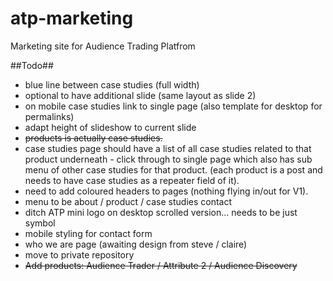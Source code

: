 atp-marketing
=============

Marketing site for Audience Trading Platfrom

##Todo##

- blue line between case studies (full width)
- optional to have additional slide (same layout as slide 2)
- on mobile case studies link to single page (also template for desktop for permalinks)
- adapt height of slideshow to current slide
- <del>products is actually case studies.</del>
- case studies page should have a list of all case studies related to that product underneath - click through to single page which also has sub menu of other case studies for that product. (each product is a post and needs to have case studies as a repeater field of it).
- need to add coloured headers to pages (nothing flying in/out for V1).
- menu to be about / product / case studies contact
- ditch ATP mini logo on desktop scrolled version... needs to be just symbol
- mobile styling for contact form
- who we are page (awaiting design from steve / claire)
- move to private repository
- <del>Add products: Audience Trader / Attribute 2 / Audience Discovery</del>